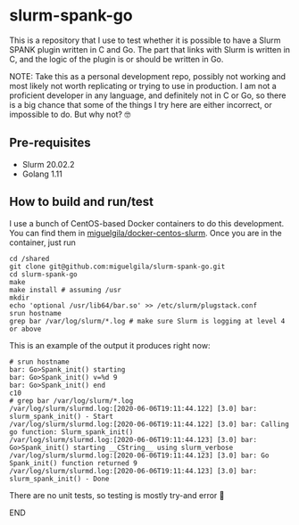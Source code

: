 # slurm-spank-go

This is a repository that I use to test whether it is possible to have a Slurm SPANK plugin written in C and Go. The part that links with Slurm is written in C, and the logic of the plugin is or should be written in Go.

NOTE: Take this as a personal development repo, possibly not working and most likely not worth replicating or trying to use in production. I am not a proficient developer in any language, and definitely not in C or Go, so there is a big chance that some of the things I try here are either incorrect, or impossible to do. But why not? :nerd_face:

## Pre-requisites

* Slurm 20.02.2
* Golang 1.11

## How to build and run/test

I use a bunch of CentOS-based Docker containers to do this development. You can find them in [miguelgila/docker-centos-slurm](https://github.com/miguelgila/docker-centos-slurm). Once you are in the container, just run

```
cd /shared
git clone git@github.com:miguelgila/slurm-spank-go.git
cd slurm-spank-go
make
make install # assuming /usr
mkdir 
echo 'optional /usr/lib64/bar.so' >> /etc/slurm/plugstack.conf
srun hostname
grep bar /var/log/slurm/*.log # make sure Slurm is logging at level 4 or above 
```

This is an example of the output it produces right now:

```
# srun hostname
bar: Go>Spank_init() starting
bar: Go>Spank_init() v=%d 9
bar: Go>Spank_init() end
c10
# grep bar /var/log/slurm/*.log
/var/log/slurm/slurmd.log:[2020-06-06T19:11:44.122] [3.0] bar: slurm_spank_init() - Start
/var/log/slurm/slurmd.log:[2020-06-06T19:11:44.122] [3.0] bar: Calling go function: Slurm_spank_init()
/var/log/slurm/slurmd.log:[2020-06-06T19:11:44.123] [3.0] bar: Go>Spank_init() starting __CString__ using slurm_verbose
/var/log/slurm/slurmd.log:[2020-06-06T19:11:44.123] [3.0] bar: Go Spank_init() function returned 9
/var/log/slurm/slurmd.log:[2020-06-06T19:11:44.123] [3.0] bar: slurm_spank_init() - Done
```

There are no unit tests, so testing is mostly try-and error :grimacing:

END

